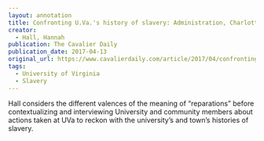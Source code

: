 ```yaml
---
layout: annotation
title: Confronting U.Va.'s history of slavery: Administration, Charlottesville community consider reparations
creator:
  - Hall, Hannah
publication: The Cavalier Daily
publication_date: 2017-04-13
original_url: https://www.cavalierdaily.com/article/2017/04/confronting-uvas-history-of-slavery
tags:
  - University of Virginia
  - Slavery
---
```

Hall considers the different valences of the meaning of “reparations” before contextualizing and interviewing University and community members about actions taken at UVa to reckon with the university’s and town’s histories of slavery.
